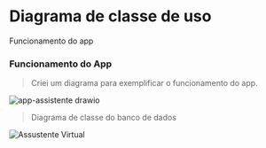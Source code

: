 # Diagrama de classe de uso

Funcionamento do app

### Funcionamento do App


> Criei um diagrama para exemplificar o funcionamento do app.
> 

![app-assistente drawio](https://user-images.githubusercontent.com/73204469/199808392-56080c6d-dbd3-4ac4-833d-853ae9687692.png)


> Diagrama de classe do banco de dados
> 

![Assustente Virtual](https://user-images.githubusercontent.com/73204469/199808585-2793e760-38db-4814-9af1-b72ca36f25dc.png)

